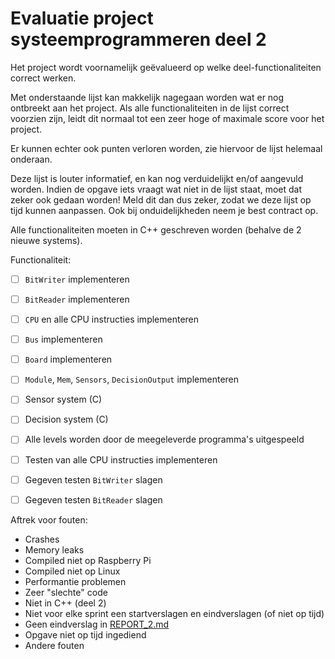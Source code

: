 # Evaluatie project systeemprogrammeren **deel 2**

Het project wordt voornamelijk geëvalueerd op welke deel-functionaliteiten
correct werken.

Met onderstaande lijst kan makkelijk nagegaan worden wat er nog ontbreekt aan
het project. Als alle functionaliteiten in de lijst correct voorzien zijn, leidt
dit normaal tot een zeer hoge of maximale score voor het project.

Er kunnen echter ook punten verloren worden, zie hiervoor de lijst helemaal onderaan.

Deze lijst is louter informatief, en kan nog verduidelijkt en/of aangevuld worden.
Indien de opgave iets vraagt wat niet in de lijst staat, moet dat zeker ook gedaan worden!
Meld dit dan dus zeker, zodat we deze lijst op tijd kunnen aanpassen.
Ook bij onduidelijkheden neem je best contract op.

Alle functionaliteiten moeten in C++ geschreven worden (behalve de 2 nieuwe systems).



Functionaliteit:
- [ ] `BitWriter` implementeren
- [ ] `BitReader` implementeren
- [ ] `CPU` en alle CPU instructies implementeren

- [ ] `Bus` implementeren
- [ ] `Board` implementeren
- [ ] `Module`, `Mem`, `Sensors`, `DecisionOutput` implementeren
- [ ] Sensor system (C)
- [ ] Decision system (C)
- [ ] Alle levels worden door de meegeleverde programma's uitgespeeld


- [ ] Testen van alle CPU instructies implementeren
- [ ] Gegeven testen `BitWriter` slagen
- [ ] Gegeven testen `BitReader` slagen


Aftrek voor fouten:
- Crashes
- Memory leaks
- Compiled niet op Raspberry Pi
- Compiled niet op Linux
- Performantie problemen
- Zeer "slechte" code
- Niet in C++ (deel 2)
- Niet voor elke sprint een startverslagen en eindverslagen (of niet op tijd)
- Geen eindverslag in [REPORT_2.md](REPORT_2.md)
- Opgave niet op tijd ingediend
- Andere fouten